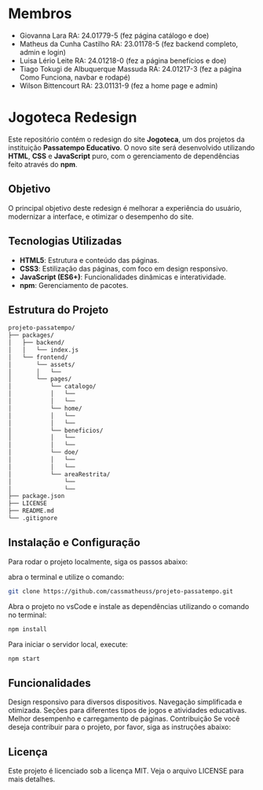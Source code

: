# Membros
- Giovanna Lara RA: 24.01779-5
  (fez página catálogo e doe)
- Matheus da Cunha Castilho RA: 23.01178-5
  (fez backend completo, admin e login)
- Luisa Lério Leite RA: 24.01218-0
  (fez a página benefícios e doe)
- Tiago Tokugi de Albuquerque Massuda RA: 24.01217-3
  (fez a página Como Funciona, navbar e rodapé)
- Wilson Bittencourt RA: 23.01131-9
  (fez a home page e admin)

# Jogoteca Redesign

Este repositório contém o redesign do site **Jogoteca**, um dos projetos da instituição **Passatempo Educativo**. O novo site será desenvolvido utilizando **HTML**, **CSS** e **JavaScript** puro, com o gerenciamento de dependências feito através do **npm**.

## Objetivo

O principal objetivo deste redesign é melhorar a experiência do usuário, modernizar a interface, e otimizar o desempenho do site.

## Tecnologias Utilizadas

- **HTML5**: Estrutura e conteúdo das páginas.
- **CSS3**: Estilização das páginas, com foco em design responsivo.
- **JavaScript (ES6+)**: Funcionalidades dinâmicas e interatividade.
- **npm**: Gerenciamento de pacotes.

## Estrutura do Projeto

```bash
projeto-passatempo/
├── packages/
│   ├── backend/
│   │   └── index.js
│   └── frontend/
│       └── assets/
│       │   └── 
│       └── pages/
│           └── catalogo/
│           │   └── 
│           │   └── 
│           └── home/
│           │   └── 
│           │   └── 
│           └── beneficios/
│           │   └── 
│           │   └── 
│           └── doe/
│           │   └── 
│           │   └── 
│           └── areaRestrita/
│               └── 
│               └── 
├── package.json
├── LICENSE
├── README.md
└── .gitignore
```

## Instalação e Configuração
Para rodar o projeto localmente, siga os passos abaixo:

abra o terminal e utilize o comando:
```bash
git clone https://github.com/cassmatheuss/projeto-passatempo.git
```

Abra o projeto no vsCode e instale as dependências utilizando o comando no terminal:
```bash
npm install
```
Para iniciar o servidor local, execute:
```bash
npm start
```

## Funcionalidades
Design responsivo para diversos dispositivos.
Navegação simplificada e otimizada.
Seções para diferentes tipos de jogos e atividades educativas.
Melhor desempenho e carregamento de páginas.
Contribuição
Se você deseja contribuir para o projeto, por favor, siga as instruções abaixo:

## Licença
Este projeto é licenciado sob a licença MIT. Veja o arquivo LICENSE para mais detalhes.
